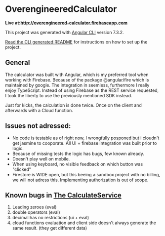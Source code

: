 # OverengineeredCalculator

__Live at:http://overengineered-calculator.firebaseapp.com__

This project was generated with [Angular CLI](https://github.com/angular/angular-cli) version 7.3.2.

[Read the CLI generated README](README.autogenerated.md) for instructions on how to set up the project.

## General

The calculator was built with Angular, which is my preferred tool when working with Firebase. Because of the package @angular/fire which is maintained by google. The integration in seemless, furthermore I really enjoy TypeScript.
Instead of using Firebase as the REST service requested, I took the liberty to use the previously mentioned SDK instead.

Just for kicks, the calculation is done twice. Once on the client and afterwards with a Cloud function.

## Issues not adressed:
* No code is testable as of right now, I wrongfully posponed but i cloudn't get jasmine to cooporate. All UI + firebase integration was built prior to logic.
* Because of missing tests the logic has bugs, few known already.
* Doesn't play well on mobile.
* When using keyboard, no visible feedback on which button was "clicked"
* Firestore is WIDE open, but this beeing a sandbox project with no billing, we will not adress this. Implementing authorization is out of scope.

## Known bugs in [The CalculateService](src/app/services/calculate.service.ts)
1. Leading zeroes (eval)
2. double operators (eval)
3. decimal has no restrictions (ui + eval)
4. cloud functions evaluation and client side doesn't always generate the same result. (they get different data)
